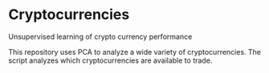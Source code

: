 # Cryptocurrencies
Unsupervised learning of crypto currency performance

This repository uses PCA to analyze a wide variety of cryptocurrencies. The script analyzes which cryptocurrencies are available to trade.
